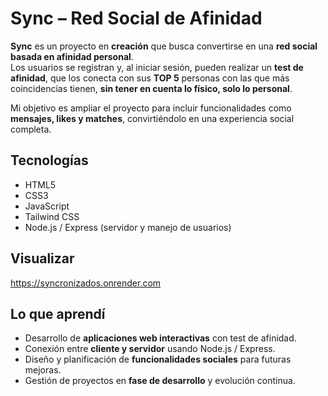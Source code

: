 # Sync – Red Social de Afinidad  

**Sync** es un proyecto en **creación** que busca convertirse en una **red social basada en afinidad personal**.  
Los usuarios se registran y, al iniciar sesión, pueden realizar un **test de afinidad**, que los conecta con sus **TOP 5** personas con las que más coincidencias tienen, **sin tener en cuenta lo físico, solo lo personal**.  

Mi objetivo es ampliar el proyecto para incluir funcionalidades como **mensajes, likes y matches**, convirtiéndolo en una experiencia social completa.  

## Tecnologías
- HTML5  
- CSS3  
- JavaScript  
- Tailwind CSS  
- Node.js / Express (servidor y manejo de usuarios)  

## Visualizar 
https://syncronizados.onrender.com

## Lo que aprendí
- Desarrollo de **aplicaciones web interactivas** con test de afinidad.  
- Conexión entre **cliente y servidor** usando Node.js / Express.  
- Diseño y planificación de **funcionalidades sociales** para futuras mejoras.  
- Gestión de proyectos en **fase de desarrollo** y evolución continua.
